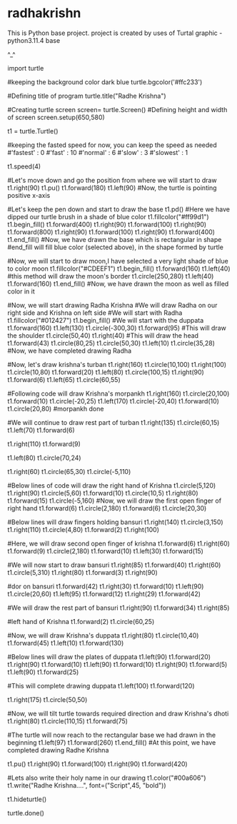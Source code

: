 # radhakrishn 
This is Python base project.
project is created by uses of Turtal graphic - python3.11.4 base

^_^

import turtle

#keeping the background color dark blue
turtle.bgcolor('#ffc233')

#Defining title of program
turtle.title("Radhe Krishna")

#Creating turtle screen
screen= turtle.Screen()
#Defining height and width of screen
screen.setup(650,580)

t1 = turtle.Turtle()

#keeping the fasted speed for now, you can keep the speed as needed
#'fastest' : 0
#'fast' : 10
#'normal' : 6
#'slow' : 3
#'slowest' : 1

t1.speed(4)

#Let's move down and go the position from where we will start to draw
t1.right(90)
t1.pu()
t1.forward(180)
t1.left(90)
#Now, the turtle is pointing positive x-axis

#Let's keep the pen down and start to draw the base
t1.pd()
#Here we have dipped our turtle brush in a shade of blue color
t1.fillcolor("#ff99d1")
t1.begin_fill()
t1.forward(400)
t1.right(90)
t1.forward(100)
t1.right(90)
t1.forward(800)
t1.right(90)
t1.forward(100)
t1.right(90)
t1.forward(400)
t1.end_fill()
#Now, we have drawn the base which is rectangular in shape
#end_fill will fill blue color (selected above), in the shape formed by turtle

#Now, we will start to draw moon,I have selected a very light shade of blue to color moon
t1.fillcolor("#CDEEF1")
t1.begin_fill()
t1.forward(160)
t1.left(40)
#this method will draw the moon's border
t1.circle(250,280)
t1.left(40)
t1.forward(160)
t1.end_fill()
#Now, we have drawn the moon as well as filled color in it

#Now, we will start drawing Radha Krishna
#We will draw Radha on our right side and Krishna on left side
#We will start with Radha
t1.fillcolor("#012427")
t1.begin_fill()
#We will start with the duppata
t1.forward(160)
t1.left(130)
t1.circle(-300,30)
t1.forward(95)
#This will draw the shoulder
t1.circle(50,40)
t1.right(40)
#This will draw the head
t1.forward(43)
t1.circle(80,25)
t1.circle(50,30)
t1.left(10)
t1.circle(35,28)
#Now, we have completed drawing Radha

#Now, let's draw krishna's turban
t1.right(160)
t1.circle(10,100)
t1.right(100)
t1.circle(10,80)
t1.forward(20)
t1.left(80)
t1.circle(100,15)
t1.right(90)
t1.forward(6)
t1.left(65)
t1.circle(60,55)

#Following code will draw Krishna's morpankh
t1.right(160)
t1.circle(20,100)
t1.forward(10)
t1.circle(-20,25)
t1.left(170)
t1.circle(-20,40)
t1.forward(10)
t1.circle(20,80)
#morpankh done

#We will continue to draw rest part of turban
t1.right(135)
t1.circle(60,15)
t1.left(70)
t1.forward(6)

t1.right(110)
t1.forward(9)

t1.left(80)
t1.circle(70,24)

t1.right(60)
t1.circle(65,30)
t1.circle(-5,110)

#Below lines of code will draw the right hand of Krishna
t1.circle(5,120)
t1.right(90)
t1.circle(5,60)
t1.forward(10)
t1.circle(10,5)
t1.right(80)
t1.forward(15)
t1.circle(-5,160)
#Now, we will draw the first open finger of right hand
t1.forward(6)
t1.circle(2,180)
t1.forward(6)
t1.circle(20,30)

#Below lines will draw fingers holding bansuri
t1.right(140)
t1.circle(3,150)
t1.right(110)
t1.circle(4,80)
t1.forward(2)
t1.right(100)

#Here, we will draw second open finger of krishna
t1.forward(6)
t1.right(60)
t1.forward(9)
t1.circle(2,180)
t1.forward(10)
t1.left(30)
t1.forward(15)

#We will now start to draw bansuri
t1.right(85)
t1.forward(40)
t1.right(60)
t1.circle(5,310)
t1.right(80)
t1.forward(3)
t1.right(90)

#dor on bansuri
t1.forward(42)
t1.right(30)
t1.forward(10)
t1.left(90)
t1.circle(20,60)
t1.left(95)
t1.forward(12)
t1.right(29)
t1.forward(42)

#We will draw the rest part of bansuri
t1.right(90)
t1.forward(34)
t1.right(85)

#left hand of Krishna
t1.forward(2)
t1.circle(60,25)

#Now, we will draw Krishna's duppata
t1.right(80)
t1.circle(10,40)
t1.forward(45)
t1.left(10)
t1.forward(130)

#Below lines will draw the plates of duppata
t1.left(90)
t1.forward(20)
t1.right(90)
t1.forward(10)
t1.left(90)
t1.forward(10)
t1.right(90)
t1.forward(5)
t1.left(90)
t1.forward(25)

#This will complete drawing duppata
t1.left(100)
t1.forward(120)

t1.right(175)
t1.circle(50,50)

#Now, we will tilt turtle towards required direction and draw Krishna's dhoti
t1.right(80)
t1.circle(110,15)
t1.forward(75)

#The turtle will now reach to the rectangular base we had drawn in the beginning
t1.left(97)
t1.forward(260)
t1.end_fill()
#At this point, we have completed drawing Radhe Krishna

t1.pu()
t1.right(90)
t1.forward(100)
t1.right(90)
t1.forward(420)

#Lets also write their holy name in our drawing
t1.color("#00a606")
t1.write("Radhe Krishna....", font=("Script",45, "bold"))

t1.hideturtle()

turtle.done()
